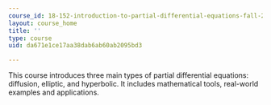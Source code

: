 ```yaml
---
course_id: 18-152-introduction-to-partial-differential-equations-fall-2011
layout: course_home
title: ''
type: course
uid: da671e1ce17aa38dab6ab60ab2095bd3

---
```

This course introduces three main types of partial differential equations: diffusion, elliptic, and hyperbolic. It includes mathematical tools, real-world examples and applications.
